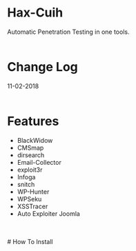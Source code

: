 # Hax-Cuih
Automatic Penetration Testing in one tools.
<br>
<br>
# Change Log
11-02-2018
<br>
<br>
# Features
* BlackWidow <br>
* CMSmap <br>
* dirsearch <br>
* Email-Collector <br>
* exploit3r <br>
* Infoga <br>
* snitch <br>
* WP-Hunter <br>
* WPSeku <br>
* XSSTracer <br>
* Auto Exploiter Joomla <br>
<br>
<br>
# How To Install
